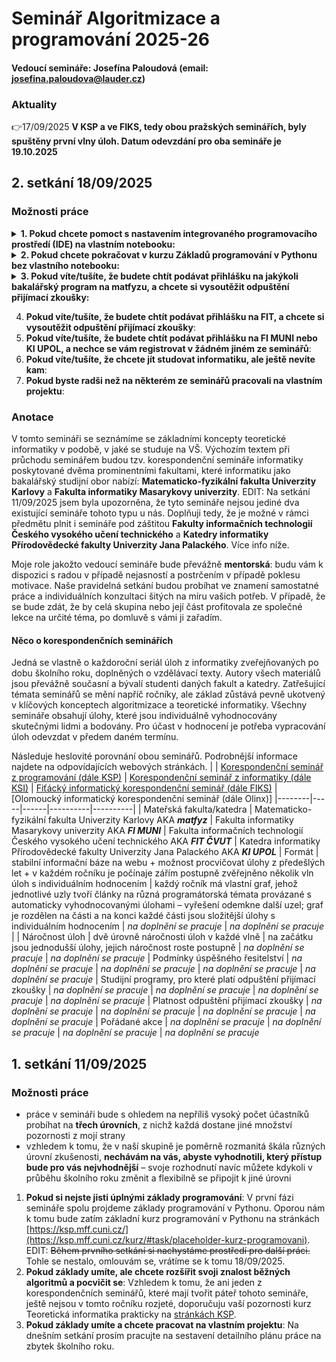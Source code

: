 # Seminář Algoritmizace a programování 2025-26
#### Vedoucí semináře: Josefína Paloudová (email: [josefina.paloudova@lauder.cz](mailto:josefina.paloudova@lauder.cz))

### Aktuality
👉17/09/2025 **V KSP a ve FIKS, tedy obou pražských seminářích, byly spuštěny první vlny úloh. Datum odevzdání pro oba semináře je 19.10.2025**

## 2. setkání 18/09/2025
### Možnosti práce
<details>
  <summary><b>1. Pokud chcete pomoct s nastavením integrovaného programovacího prostředí (IDE) na vlastním notebooku:</b></summary><br>
      a) Pro úplné začátečníky doporučuji IDLE, což je prostředí, které je rovnou nainstalované spolu s Pythonem.<br>
      b) Pokud už máte nějakou zkušenost s jiným IDE, můžete klidně používat to, pokud podporuje i Python.<br>
      c) Pokud vaše preferované IDE nepodporuje Python, doporučuju nainstalovat Visual Studio Code a připojit interpret Pythonu.<br>
      <details><summary>d) Poslední možností je používat jakékoli online prostředí, což s sebou ale nese další věci na zvážení.</summary>
        </details>
</details>
<details>
   <summary><b>2. Pokud chcete pokračovat v kurzu Základů programování v Pythonu bez vlastního notebooku:</b></summary><br>

</details>
<details>
   <summary><b>3. Pokud víte/tušíte, že budete chtít podávat přihlášku na jakýkoli bakalářský program na matfyzu, a chcete si vysoutěžit odpuštění přijímací zkoušky:</b></summary><br>

</details>


4. **Pokud víte/tušíte, že budete chtít podávat přihlášku na FIT, a chcete si vysoutěžit odpuštění přijímací zkoušky**:
5. **Pokud víte/tušíte, že budete chtít podávat přihlášku na FI MUNI nebo KI UPOL, a nechce se vám registrovat v žádném jiném ze seminářů**:
6. **Pokud víte/tušíte, že chcete jít studovat informatiku, ale ještě nevíte kam**:
7. **Pokud byste radši než na některém ze seminářů pracovali na vlastním projektu**:
</ol>



### Anotace
V tomto semináři se seznámíme se základními koncepty teoretické informatiky v podobě, v jaké se studuje na VŠ. Výchozím textem při průchodu seminářem budou tzv. korespondenční semináře informatiky poskytované dvěma prominentními fakultami, které informatiku jako bakalářský studijní obor nabízí: **Matematicko-fyzikální fakulta Univerzity Karlovy** a **Fakulta informatiky Masarykovy univerzity**. EDIT: Na setkání 11/09/2025 jsem byla upozorněna, že tyto semináře nejsou jediné dva existující semináře tohoto typu u nás. Doplňuji tedy, že je možné v rámci předmětu plnit i semináře pod záštitou **Fakulty informačních technologií Českého vysokého učení technického** a **Katedry informatiky Přírodovědecké fakulty Univerzity Jana Palackého**. Více info níže.

Moje role jakožto vedoucí semináře bude převážně **mentorská**: budu vám k dispozici s radou v případě nejasností a postrčením v případě poklesu motivace. Naše pravidelná setkání budou probíhat ve znamení samostatné práce a individuálních konzultaci šitých na míru vašich potřeb.  V případě, že se bude zdát, že by celá skupina nebo její část profitovala ze společné lekce na určité téma, po domluvě s vámi ji zařadím.

#### Něco o korespondenčních seminářích
Jedná se vlastně o každoroční seriál úloh z informatiky zveřejňovaných po dobu školního roku, doplněných o vzdělávací texty. Autory všech materiálů jsou převážně současní a bývalí studenti daných fakult a katedry. Zatřešující témata seminářů se mění napříč ročníky, ale základ zůstává pevně ukotvený v klíčových konceptech algoritmizace a teoretické informatiky. Všechny semináře obsahují úlohy, které jsou individuálně vyhodnocovány skutečnými lidmi a bodovány. Pro účast v hodnocení je potřeba vypracování úloh odevzdat v předem daném termínu.

Následuje heslovité porovnání obou seminářů. Podrobnější informace najdete na odpovídajících webových stránkách.
|  | [Korespondenční seminář z programování (dále KSP)](https://ksp.mff.cuni.cz/) | [Korespondenční seminář z informatiky (dále KSI)](https://ksi.fi.muni.cz/) | [Fiťácký informatický korespondenční seminář (dále FIKS)](https://fiks.fit.cvut.cz/about/faq) | [Olomoucký informatický korespondenční seminář (dále Olinx)]
|--------|-----|------|----------|----------|
| Mateřská fakulta/katedra | Matematicko-fyzikální fakulta Univerzity Karlovy AKA _**matfyz**_ | Fakulta informatiky Masarykovy univerzity AKA _**FI MUNI**_ | Fakulta informačních technologií Českého vysokého učení technického AKA _**FIT ČVUT**_ | Katedra informatiky Přírodovědecké fakulty Univerzity Jana Palackého AKA _**KI UPOL**_
| Formát | stabilní informační báze na webu + možnost procvičovat úlohy z předešlých let + v každém ročníku je počínaje zářím postupně zvěřejněno několik vln úloh s individuálním hodnocením | každý ročník má vlastní graf, jehož jednotlivé uzly tvoří články na různá programátorská témata provázané s automaticky vyhodnocovanými úlohami – vyřešení odemkne další uzel; graf je rozdělen na části a na konci každé části jsou složitější úlohy s individuálním hodnocením | _na doplnění se pracuje_ | _na doplnění se pracuje_ |
| Náročnost úloh | dvě úrovně náročnosti úloh v každé vlně | na začátku jsou jednodušší úlohy, jejich náročnost roste postupně | _na doplnění se pracuje_ | _na doplnění se pracuje_
| Podmínky úspěšného řesitelství | _na doplnění se pracuje_ | _na doplnění se pracuje_ | _na doplnění se pracuje_ | _na doplnění se pracuje_
| Studijní programy, pro které platí odpuštění přijímací zkoušky | _na doplnění se pracuje_ | _na doplnění se pracuje_ | _na doplnění se pracuje_ | _na doplnění se pracuje_
| Platnost odpuštění přijímací zkoušky | _na doplnění se pracuje_ | _na doplnění se pracuje_ | _na doplnění se pracuje_ | _na doplnění se pracuje_
| Pořádané akce | _na doplnění se pracuje_ | _na doplnění se pracuje_ | _na doplnění se pracuje_ | _na doplnění se pracuje_


## 1. setkání 11/09/2025
### Možnosti práce
- práce v semináři bude s ohledem na nepříliš vysoký počet účastníků probíhat na **třech úrovních**, z nichž každá dostane jiné množství pozornosti z mojí strany
- vzhledem k tomu, že v naší skupině je poměrně rozmanitá škála různých úrovní zkušenosti, **nechávám na vás, abyste vyhodnotili, který přístup bude pro vás nejvhodnější** – svoje rozhodnutí navíc můžete kdykoli v průběhu školního roku změnit a flexibilně se připojit k jiné úrovni
1. **Pokud si nejste jisti úplnými základy programování**: V první fázi semináře spolu projdeme základy programování v Pythonu. Oporou nám k tomu bude zatím základní kurz programování v Pythonu na stránkách [https://ksp.mff.cuni.cz/](https://ksp.mff.cuni.cz/kurz/#task/placeholder-kurz-programovani). EDIT: ~~Během prvního setkání si nachystáme prostředí pro další práci.~~ Tohle se nestalo, omlouvám se, vrátíme se k tomu 18/09/2025.
2. **Pokud základy umíte, ale chcete rozšířit svoji znalost běžných algoritmů a pocvičit se**: Vzhledem k tomu, že ani jeden z korespondenčních seminářů, které mají tvořit páteř tohoto semináře, ještě nejsou v tomto ročníku rozjeté, doporučuju vaší pozornosti kurz Teoretická informatika prakticky na [stránkách KSP](https://ksp.mff.cuni.cz/kurz/#).
3. **Pokud základy umíte a chcete pracovat na vlastním projektu**: Na dnešním setkání prosím pracujte na sestavení detailního plánu práce na zbytek školního roku.

